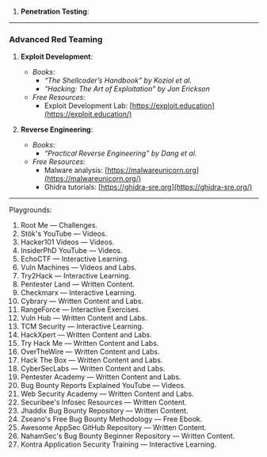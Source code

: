 1. **Penetration Testing**:    


---

### **Advanced Red Teaming**

1. **Exploit Development**:    
    - _Books_:
        - _“The Shellcoder’s Handbook” by Koziol et al._
        - _“Hacking: The Art of Exploitation” by Jon Erickson_
    - _Free Resources_:
        - Exploit Development Lab: [https://exploit.education](https://exploit.education/)

2. **Reverse Engineering**:    
    - _Books_:
        - _“Practical Reverse Engineering” by Dang et al._
    - _Free Resources_:
        - Malware analysis: [https://malwareunicorn.org](https://malwareunicorn.org/)
        - Ghidra tutorials: [https://ghidra-sre.org](https://ghidra-sre.org/)

---

Playgrounds:
1. Root Me — Challenges.
2. Stök's YouTube — Videos.
3. Hacker101 Videos — Videos.
4. InsiderPhD YouTube — Videos.
5. EchoCTF — Interactive Learning.
6. Vuln Machines — Videos and Labs.
7. Try2Hack — Interactive Learning.
8. Pentester Land — Written Content.
9. Checkmarx — Interactive Learning.
10. Cybrary — Written Content and Labs.
11. RangeForce — Interactive Exercises.
12. Vuln Hub — Written Content and Labs.
13. TCM Security — Interactive Learning.
14. HackXpert — Written Content and Labs.
15. Try Hack Me — Written Content and Labs.
16. OverTheWire — Written Content and Labs.
17. Hack The Box — Written Content and Labs.
18. CyberSecLabs — Written Content and Labs.
19. Pentester Academy — Written Content and Labs.
20. Bug Bounty Reports Explained YouTube — Videos.
21. Web Security Academy — Written Content and Labs.
22. Securibee's Infosec Resources — Written Content.
23. Jhaddix Bug Bounty Repository — Written Content.
24. Zseano's Free Bug Bounty Methodology — Free Ebook.
25. Awesome AppSec GitHub Repository — Written Content.
26. NahamSec's Bug Bounty Beginner Repository — Written Content.
27. Kontra Application Security Training — Interactive Learning.